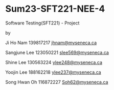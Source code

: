 # Sum23-SFT221-NEE-4


Software Testing(SFT221) - Project

by

Ji Ho Nam 139817217 jhnam@myseneca.ca


Sangjune Lee 123050221 slee569@myseneca.ca


Shine Lee 130563224 ylee248@myseneca.ca


Yoojin Lee 188162218 ylee237@myseneca.ca


Song Hwan Oh 116872227 Soh62@myseneca.ca

